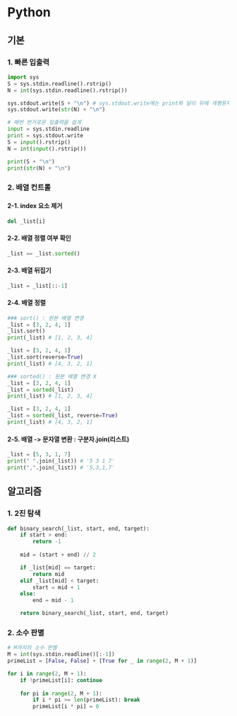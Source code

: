 # Python

## 기본
### 1. 빠른 입출력
```PYTHON
import sys
S = sys.stdin.readline().rstrip()
N = int(sys.stdin.readline().rstrip())

sys.stdout.write(S + "\n") # sys.stdout.write에는 print와 달리 뒤에 개행문자가 없다.
sys.stdout.write(str(N) + "\n")

# 매번 번거로운 입출력을 쉽게
input = sys.stdin.readline
print = sys.stdout.write
S = input().rstrip()
N = int(input().rstrip())

print(S + "\n")
print(str(N) + "\n")
```

### 2. 배열 컨트롤
#### 2-1. index 요소 제거
```python
del _list[i]
```

#### 2-2. 배열 정렬 여부 확인
```python
_list == _list.sorted()
```

#### 2-3. 배열 뒤집기
```python
_list = _list[::-1]
```

#### 2-4. 배열 정렬
```python
### sort() : 원본 배열 변경
_list = [3, 2, 4, 1]
_list.sort()
print(_list) # [1, 2, 3, 4]

_list = [3, 2, 4, 1]
_list.sort(reverse=True)
print(_list) # [4, 3, 2, 1]

### sorted() : 원본 배열 변경 X
_list = [3, 2, 4, 1]
_list = sorted(_list)
print(_list) # [1, 2, 3, 4]

_list = [3, 2, 4, 1]
_list = sorted(_list, reverse=True)
print(_list) # [4, 3, 2, 1]
```

#### 2-5. 배열 -> 문자열 변환 : **구분자.join(리스트)**
```python
_list = [5, 3, 1, 7]
print(" ".join(_list)) # '5 3 1 7'
print(",".join(_list)) # '5,3,1,7'
```



## 알고리즘
### 1. 2진 탐색
```PYTHON
def binary_search(_list, start, end, target):
	if start > end:
		return -1
	
	mid = (start + end) // 2

	if _list[mid] == target:
		return mid
	elif _list[mid] < target:
		start = mid + 1
	else:
		end = mid - 1

	return binary_search(_list, start, end, target)
```

### 2. 소수 판별
```python
# M까지의 소수 판별
M = int(sys.stdin.readline()[:-1])
primeList = [False, False] + [True for _ in range(2, M + 1)]

for i in range(2, M + 1):
    if !primeList[i]: continue
    
    for pi in range(2, M + 1):
        if i * pi >= len(primeList): break
        primeList[i * pi] = 0
```